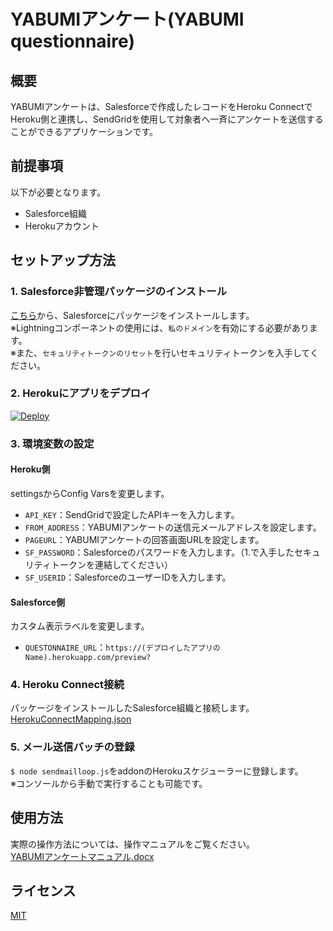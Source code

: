 # YABUMIアンケート(YABUMI questionnaire)

## 概要
 YABUMIアンケートは、Salesforceで作成したレコードをHeroku ConnectでHeroku側と連携し、SendGridを使用して対象者へ一斉にアンケートを送信することができるアプリケーションです。    
 
## 前提事項
 以下が必要となります。
- Salesforce組織
- Herokuアカウント

## セットアップ方法
### 1. Salesforce非管理パッケージのインストール
 [こちら](https://login.salesforce.com/packaging/installPackage.apexp?p0=04t7F000005IrHh)から、Salesforceにパッケージをインストールします。    
 ※Lightningコンポーネントの使用には、`私のドメイン`を有効にする必要があります。    
 ※また、`セキュリティトークンのリセット`を行いセキュリティトークンを入手してください。    

### 2. Herokuにアプリをデプロイ
 <a href="https://heroku.com/deploy?template=https://github.com/NIHON-SYSTEM-DESIGN-INC/questionnaire-app-dev/tree/master">
   <img src="https://www.herokucdn.com/deploy/button.svg" alt="Deploy">
 </a>    

### 3. 環境変数の設定
#### Heroku側
 settingsからConfig Varsを変更します。
- `API_KEY`：SendGridで設定したAPIキーを入力します。
- `FROM_ADDRESS`：YABUMIアンケートの送信元メールアドレスを設定します。
- `PAGEURL`：YABUMIアンケートの回答画面URLを設定します。
- `SF_PASSWORD`：Salesforceのパスワードを入力します。（1.で入手したセキュリティトークンを連結してください）
- `SF_USERID`：SalesforceのユーザーIDを入力します。

#### Salesforce側
 カスタム表示ラベルを変更します。    
- `QUESTONNAIRE_URL`：`https://(デプロイしたアプリのName).herokuapp.com/preview?`

### 4. Heroku Connect接続
 パッケージをインストールしたSalesforce組織と接続します。    
 [HerokuConnectMapping.json](https://github.com/NIHON-SYSTEM-DESIGN-INC/questionnaire-app-dev/blob/master/contents/HerokuConnectMapping.json)    

### 5. メール送信バッチの登録    
 `$ node sendmailloop.js`をaddonのHerokuスケジューラーに登録します。    
 ※コンソールから手動で実行することも可能です。    

## 使用方法
 実際の操作方法については、操作マニュアルをご覧ください。    
 [YABUMIアンケートマニュアル.docx](https://github.com/NIHON-SYSTEM-DESIGN-INC/questionnaire-app-dev/blob/master/contents/YABUMI%E3%82%A2%E3%83%B3%E3%82%B1%E3%83%BC%E3%83%88%E3%83%9E%E3%83%8B%E3%83%A5%E3%82%A2%E3%83%AB.docx)

## ライセンス
 [MIT](https://github.com/n-sysdes-co-jp/questionnaire-app-dev/blob/master/LICENSE)